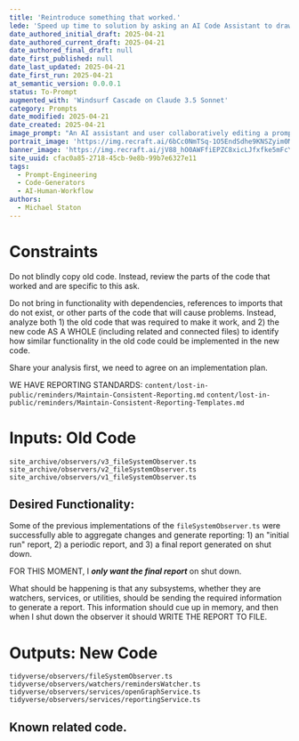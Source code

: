 ```yaml
---
title: 'Reintroduce something that worked.'
lede: 'Speed up time to solution by asking an AI Code Assistant to draw from old code.'
date_authored_initial_draft: 2025-04-21
date_authored_current_draft: 2025-04-21
date_authored_final_draft: null
date_first_published: null
date_last_updated: 2025-04-21
date_first_run: 2025-04-21
at_semantic_version: 0.0.0.1
status: To-Prompt
augmented_with: 'Windsurf Cascade on Claude 3.5 Sonnet'
category: Prompts
date_modified: 2025-04-21
date_created: 2025-04-21
image_prompt: "An AI assistant and user collaboratively editing a prompt, surrounded by evolving prompt bubbles, code suggestions, and feedback loops. Visuals include arrows showing iteration and a sense of creative, continuous improvement."
portrait_image: 'https://img.recraft.ai/6bCc0NmTSq-1O5EndSdhe9KNSZyim0MUhM9wP7HEea8/rs:fit:1024:2048:0/raw:1/plain/abs://external/images/74e486d2-03b5-4a21-9c94-633651815653'
banner_image: 'https://img.recraft.ai/jV88_hO0AWFfiEPZC8xicLJfxfke5mFcYzm8qxj768Q/rs:fit:2048:1024:0/raw:1/plain/abs://external/images/faaa6087-7248-4bd3-8015-8112853c2783'
site_uuid: cfac0a85-2718-45cb-9e8b-99b7e6327e11
tags:
  - Prompt-Engineering
  - Code-Generators
  - AI-Human-Workflow
authors:
  - Michael Staton
---
```


# Constraints
Do not blindly copy old code.  Instead, review the parts of the code that worked and are specific to this ask.  

Do not bring in functionality with dependencies, references to imports that do not exist, or other parts of the code that will cause problems.  Instead, analyze both 1) the old code that was required to make it work, and 2) the new code AS A WHOLE (including related and connected files) to identify how similar functionality in the old code could be implemented in the new code. 

Share your analysis first, we need to agree on an implementation plan. 

WE HAVE REPORTING STANDARDS:
`content/lost-in-public/reminders/Maintain-Consistent-Reporting.md`
`content/lost-in-public/reminders/Maintain-Consistent-Reporting-Templates.md`

# Inputs: Old Code
`site_archive/observers/v3_fileSystemObserver.ts`
`site_archive/observers/v2_fileSystemObserver.ts`
`site_archive/observers/v1_fileSystemObserver.ts`

## Desired Functionality:
Some of the previous implementations of the `fileSystemObserver.ts` were successfully able to aggregate changes and generate reporting: 1) an "initial run" report, 2) a periodic report, and 3) a final report generated on shut down.  

FOR THIS MOMENT, I **_only want the final report_** on shut down. 

What should be happening is that any subsystems, whether they are watchers, services, or utilities, should be sending the required information to generate a report.  This information should cue up in memory, and then when I shut down the observer it should WRITE THE REPORT TO FILE. 

# Outputs: New Code
`tidyverse/observers/fileSystemObserver.ts`
`tidyverse/observers/watchers/remindersWatcher.ts`
`tidyverse/observers/services/openGraphService.ts`
`tidyverse/observers/services/reportingService.ts`

## Known related code. 